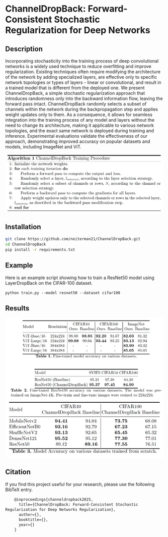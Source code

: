 # ChannelDropBack: Forward-Consistent Stochastic Regularization for Deep Networks

## Description
Incorporating stochasticity into the training process of deep
convolutional networks is a widely used technique to reduce overfitting
and improve regularization. Existing techniques often require modifying
the architecture of the network by adding specialized layers, are effective
only to specific network topologies or types of layers - linear or convolutional, and result in a trained model that is different from the deployed
one. We present ChannelDropBack, a simple stochastic regularization
approach that introduces randomness only into the backward information flow, leaving the forward pass intact. ChannelDropBack randomly
selects a subset of channels within the network during the backpropagation step and applies weight updates only to them. As a consequence, it
allows for seamless integration into the training process of any model and
layers without the need to change its architecture, making it applicable
to various network topologies, and the exact same network is deployed
during training and inference. Experimental evaluations validate the effectiveness of our approach, demonstrating improved accuracy on popular datasets and models, including ImageNet and ViT. 

![scheme](imgs/CDB_algo.jpg)

## Installation

```bash
git clone https://github.com/neiterman21/ChannelDropBack.git
cd ChannelDropBack
pip install -r requirements.txt
```
## Example
Here is an example script showing how to train a ResNet50 model using LayerDropBack on the CIFAR-100 dataset.

```
python train.py --model resnet50 --dataset cifar100
```

## Results

![scheme](imgs/CDB_fine_tune.jpg)
![scheme](imgs/CDB_full_res.jpg)

## Citation
If you find this project useful for your research, please use the following BibTeX entry.

        @inproceedings{channeldropback2025,
          title={ChannelDropBack: Forward-Consistent Stochastic Regularization for Deep Networks Regularization},
          author={},
          booktitle={},
          year={}
        }

